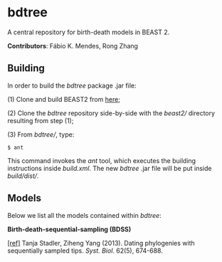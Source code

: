 # bdtree

A central repository for birth-death models in BEAST 2.

**Contributors**:   Fábio K. Mendes, Rong Zhang

## Building

In order to build the *bdtree* package .jar file:

(1) Clone and build BEAST2 from [here](https://github.com/CompEvol/beast2);

(2) Clone the *bdtree* repository side-by-side with the *beast2/* directory resulting from step (1);

(3) From *bdtree/*, type:

```
$ ant
```

This command invokes the *ant* tool, which executes the building instructions inside *build.xml*. The new *bdtree* .jar file will be put inside *build/dist/*.

## Models

Below we list all the models contained within *bdtree*:

**Birth-death-sequential-sampling (BDSS)**

[[ref]](https://academic.oup.com/sysbio/article/62/5/674/1684217) Tanja Stadler, Ziheng Yang (2013). Dating phylogenies with sequentially sampled tips. *Syst. Biol.* 62(5), 674-688.
